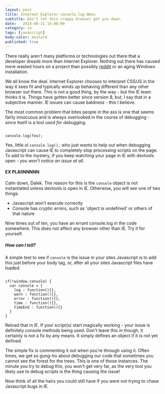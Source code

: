 ```yaml
---
layout: post
title: Internet Explorer console.log Woes
subtitle: Don't let this crappy browser get you down.
date:   2014-06-11 14:00:00
category: ie
tags: [javascript]
body-color: mustard
published: true
---
```


There really aren't many platforms or technologies out there that a developer dreads more than Internet Explorer. Nothing out there has caused more wasted hours on a project
than possibly [reddit](http://reddit.com) or an aging Windows installation.

We all know the deal. Internet Explorer chooses to interpret CSS/JS in the way it sees fit and typically winds up behaving different than any other browser out there. This is not
a good thing, by the way - but the IE team thinks it is. Things have gotten better since version 8, but, I say that in a subjective manner. IE issues can
cause baldness - this I believe.

The most common problem that bites people in the ass is one that seems fairly innocuous and is always overlooked in the course of debugging - since itself is a tool *used for debugging*.

<pre class="language-markup"><code class="language-javascript">
console.log(foo);
</code></pre>

Yes, little ol <code>console.log();</code> who just wants to help out when debugging Javascript can cause IE to completely stop processing scripts
on the page. To add to the mystery, if you keep watching your page in IE with devtools open - *you won't notice an issue at all*.

#### EX PLAIINNNNN

Calm down, Dalek. The reason for this is the <code>console</code> object is not instantiated unless devtools is open in IE. Otherwise, you will see
one of two things:

 - Javascript won't execute correctly
 - Console has cryptic errors, such as 'object is undefined' or others of that nature

Nine times out of ten, you have an errant console.log in the code somewhere. This does not affect any browser other than IE. Try it for yourself.

##### How can I tell?

A simple test to see if <code>console</code> is the issue in your sites Javascript is to add this just before your body tag, or, after all your sites
Javascript files have loaded:

<pre class="language-markup"><code class="language-javascript">
if(!window.console) {
  var console = {
    log : function(){},
    warn : function(){},
    error : function(){},
    time : function(){},
    timeEnd : function(){}
  }
}
</code></pre>

Reload that in IE. If your script(s) start magically working - your issue is definitely console methods being used. Don't leave this in though, it certainly
is not a fix by any means. It simply defines an object if it is not yet defined.

The simple fix is commenting it out when you're through using it. Often times, we get so gung-ho about debugging our code that sometimes you cannot
see the forest for the trees. This is one of those instances. The minute you try to debug this, you won't get very far, as the very tool you likely
use to debug scripts is the thing causing the issue!

Now think of all the hairs you could still have if you were not trying to chase Javascript bugs in IE.
